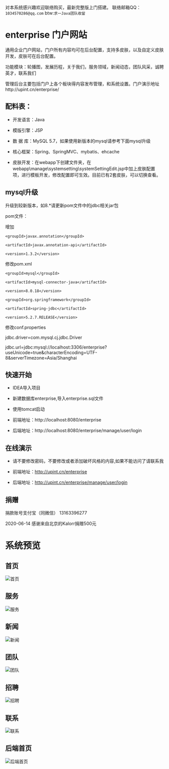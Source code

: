 对本系统感兴趣欢迎联络购买，最新完整版上门搭建。 联络邮箱QQ：`1034570286@qq.com` btw:`求一Java团队收留 `

# enterprise 门户网站

通用企业门户网站，门户所有内容均可在后台配置，支持多皮肤，以及自定义皮肤开发，皮肤可在后台配置。

功能模块：轮播图，发展历程，关于我们，服务领域，新闻动态，团队风采，诚聘英才，联系我们

管理后台主要包括门户上各个板块得内容发布管理，和系统设置。门户演示地址http://upint.cn/enterprise/

## 配料表：

* 开发语言：Java

* 模版引擎：JSP

* 数 据 库：MySQL 5.7，如果使用新版本的mysql请参考下面mysql升级

* 核心框架：Spring、SpringMVC、mybatis、ehcache

* 皮肤开发：在webapp下创建文件夹，在webapp\manage\systemsetting\systemSettingEdit.jsp中加上皮肤配置项，进行模板开发，修改配置即可生效。目前已有2套皮肤，可以切换查看。

## mysql升级

升级到较新版本，如8.*请更新pom文件中的jdbc相关jar包

pom文件：

增加

<dependency>
    
    <groupId>javax.annotation</groupId>
    
    <artifactId>javax.annotation-api</artifactId>
    
    <version>1.3.2</version>
    
</dependency>

修改pom.xml

<dependency>
    
    <groupId>mysql</groupId>
    
    <artifactId>mysql-connector-java</artifactId>
    
    <version>8.0.18</version>
    
</dependency>

<dependency>
    
    <groupId>org.springframework</groupId>
    
    <artifactId>spring-jdbc</artifactId>
    
    <version>5.2.7.RELEASE</version>
    
</dependency>

修改conf.properties

jdbc.driver=com.mysql.cj.jdbc.Driver

jdbc.url=jdbc:mysql://localhost:3306/enterprise?useUnicode=true&characterEncoding=UTF-8&serverTimezone=Asia/Shanghai


## 快速开始

* IDEA导入项目

* 新建数据库enterprise,导入enterprise.sql文件

* 使用tomcat启动

* 前端地址：http://localhost:8080/enterprise

* 后端地址：http://localhost:8080/enterprise/manage/user/login

## 在线演示

* 请不要修改密码，不要修改或者添加破坏风格的内容,如果不能访问了请联系我

* 前端地址：http://upint.cn/enterprise

* 后端地址：http://upint.cn/enterprise/manage/user/login

## 捐赠

捐款账号支付宝（同微信） 13163396277

2020-06-14 感谢来自北京的Kalorr捐赠500元

# 系统预览

## 首页
![首页](https://github.com/zhupanlinch/enterprise/blob/master/src/main/webapp/attached/image/home.png)
## 服务
![服务](https://github.com/zhupanlinch/enterprise/blob/master/src/main/webapp/attached/image/service.png)
## 新闻
![新闻](https://github.com/zhupanlinch/enterprise/blob/master/src/main/webapp/attached/image/article.png)
## 团队
![团队](https://github.com/zhupanlinch/enterprise/blob/master/src/main/webapp/attached/image/team.png)
## 招聘
![招聘](https://github.com/zhupanlinch/enterprise/blob/master/src/main/webapp/attached/image/job.png)
## 联系
![联系](https://github.com/zhupanlinch/enterprise/blob/master/src/main/webapp/attached/image/contact.png)

## 后端首页
![后端首页](https://github.com/zhupanlinch/enterprise/blob/master/src/main/webapp/attached/image/back.png)



